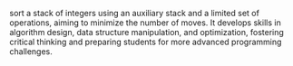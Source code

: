  sort a stack of integers using an auxiliary stack and a limited set of operations, aiming to minimize the number of moves. It develops skills in algorithm design, data structure manipulation, and optimization, fostering critical thinking and preparing students for more advanced programming challenges.
